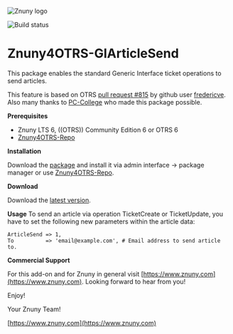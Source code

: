 ![Znuny logo](https://www.znuny.com/assets/images/logo_small.png)


![Build status](https://badge.proxy.znuny.com/Znuny4OTRS-GIArticleSend/master)

Znuny4OTRS-GIArticleSend
========================
This package enables the standard Generic Interface ticket operations to send articles.

This feature is based on OTRS [pull request #815](https://github.com/OTRS/otrs/pull/815) by github user [fredericve](https://github.com/fredericve).
Also many thanks to [PC-College](https://www.pc-college.de/) who made this package possible.

**Prerequisites**

- Znuny LTS 6, ((OTRS)) Community Edition 6 or OTRS 6
- [Znuny4OTRS-Repo](https://www.znuny.com/add-ons/znuny4otrs-repository)

**Installation**

Download the [package](https://addons.znuny.com/api/addon_repos/public/1092/latest) and install it via admin interface -> package manager or use [Znuny4OTRS-Repo](https://www.znuny.com/add-ons/znuny4otrs-repository).

**Download**

Download the [latest version](https://addons.znuny.com/api/addon_repos/public/1092/latest).


**Usage**
To send an article via operation TicketCreate or TicketUpdate, you have to set the following new parameters within the article data:

```
ArticleSend => 1,
To          => 'email@example.com', # Email address to send article to.
```

**Commercial Support**

For this add-on and for Znuny in general visit [https://www.znuny.com](https://www.znuny.com). Looking forward to hear from you!

Enjoy!

Your Znuny Team!

[https://www.znuny.com](https://www.znuny.com)

